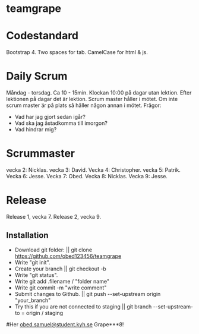 # teamgrape

# Codestandard
Bootstrap 4.
Two spaces for tab.
CamelCase for html & js.

# Daily Scrum
Måndag - torsdag.
Ca 10 - 15min.
Klockan 10:00 på dagar utan lektion.
Efter lektionen på dagar det är lektion.
Scrum master håller i mötet. Om inte scrum master är på plats så håller någon annan i mötet.
Frågor:
- Vad har jag gjort sedan igår?
- Vad ska jag åstadkomma till imorgon?
- Vad hindrar mig?


# Scrummaster
vecka 2: Nicklas.
vecka 3: David.
Vecka 4: Christopher.
vecka 5: Patrik.
Vecka 6: Jesse.
Vecka 7: Obed.
Vecka 8: Nicklas.
Vecka 9: Jesse.

# Release
Release 1, vecka 7.
Release 2, vecka 9.

## Installation

- Download git folder: || git clone https://github.com/obed123456/teamgrape
- Write "git init".
- Create your branch || git checkout -b
- Write "git status".
- Write git add .filename / "folder name"
- Write git commit -m "write comment"
- Submit changes to Github. || git push --set-upstream origin "your_branch"
- Try this if you are not connected to staging || git branch --set-upstream-to = origin / staging

#Her
obed.samuel@student.kyh.se
Grape***8!
